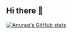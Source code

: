 ## Hi there 👋
[![Anurag's GitHub stats](https://github-readme-stats.vercel.app/api?username=ThomasN0712)](https://github.com/ThomasN0712/github-readme-stats)
